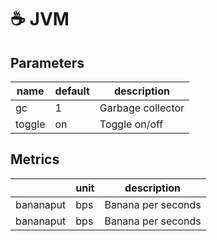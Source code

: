 # ☕ JVM

## Parameters

| name   | default | description       |
| ------ | ------- | ----------------- |
| gc     | 1       | Garbage collector |
| toggle | on      | Toggle on/off     |

## Metrics

|           | unit | description        |
| --------- | ---- | ------------------ |
| bananaput | bps  | Banana per seconds |
| bananaput | bps  | Banana per seconds |

